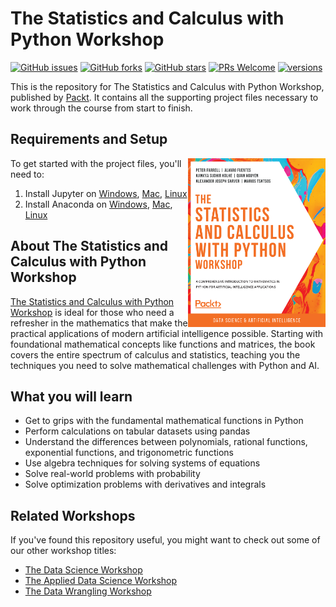 # The Statistics and Calculus with Python Workshop
[![GitHub issues](https://img.shields.io/github/issues/PacktWorkshops/The-Statistics-and-Calculus-with-Python-Workshop.svg)](https://github.com/PacktWorkshops/The-Statistics-and-Calculus-with-Python-Workshop/issues)
[![GitHub forks](https://img.shields.io/github/forks/PacktWorkshops/The-Statistics-and-Calculus-with-Python-Workshop.svg)](https://github.com/PacktWorkshops/The-Statistics-and-Calculus-with-Python-Workshop/network)
[![GitHub stars](https://img.shields.io/github/stars/PacktWorkshops/The-Statistics-and-Calculus-with-Python-Workshop.svg)](https://github.com/PacktWorkshops/The-Statistics-and-Calculus-with-Python-Workshop/stargazers)
[![PRs Welcome](https://img.shields.io/badge/PRs-welcome-brightgreen.svg)](https://github.com/PacktWorkshops/The-Statistics-and-Calculus-with-Python-Workshop/pulls)
[![versions](https://img.shields.io/pypi/pyversions/pybadges.svg)](https://www.python.org/downloads/)

This is the repository for The Statistics and Calculus with Python Workshop, published by [Packt](https://www.packtpub.com/?utm_source=github). It contains all the supporting project files necessary to work through the course from start to finish.

## Requirements and Setup
<a href="https://www.amazon.com/Statistics-Calculus-Python-Workshop-comprehensive/dp/1800209762/ref=tmm_pap_swatch_0?_encoding=UTF8&qid=1611065425&sr=1-1-fkmr1&utm_source=github&utm_medium=repository&utm_campaign=9781801078719&utm_term=Statistics%20and%20Calculus%20with%20Python&utm_content=The%20Statistics%20and%20Calculus%20with%20Python%20Workshop"><img src="https://github.com/PacktWorkshops/Workshop-Covers/blob/master/B15968_The%20Statistics%20and%20Calculus%20Workshop.png" alt="The Statistics and Calculus with Python Workshop" height="270px" width="220px" align="right" this.target="_blank"></a>

To get started with the project files, you'll need to:
1. Install Jupyter on [Windows](https://www.python.org/downloads/windows/), [Mac](https://www.python.org/downloads/mac-osx/), [Linux](https://www.python.org/downloads/source/)
2. Install Anaconda on [Windows](https://www.anaconda.com/distribution/#windows), [Mac](https://www.anaconda.com/distribution/#macos), [Linux](https://www.anaconda.com/distribution/#linux)

## About The Statistics and Calculus with Python Workshop
[The Statistics and Calculus with Python Workshop](https://www.amazon.com/Statistics-Calculus-Python-Workshop-comprehensive/dp/1800209762/ref=tmm_pap_swatch_0?_encoding=UTF8&qid=1611065425&sr=1-1-fkmr1&utm_source=github&utm_medium=repository&utm_campaign=9781801078719&utm_term=Statistics%20and%20Calculus%20with%20Python&utm_content=The%20Statistics%20and%20Calculus%20with%20Python%20Workshop) is ideal for those who need a refresher in the mathematics that make the practical applications of modern artificial intelligence possible. Starting with foundational mathematical concepts like functions and matrices, the book covers the entire spectrum of calculus and statistics, teaching you the techniques you need to solve mathematical challenges with Python and AI.

## What you will learn
* Get to grips with the fundamental mathematical functions in Python 
* Perform calculations on tabular datasets using pandas 
* Understand the differences between polynomials, rational functions, exponential functions, and trigonometric functions 
* Use algebra techniques for solving systems of equations 
* Solve real-world problems with probability 
* Solve optimization problems with derivatives and integrals 

## Related Workshops
If you've found this repository useful, you might want to check out some of our other workshop titles:
* [The Data Science Workshop](https://www.amazon.com/Data-Science-Workshop-learning-real-world-dp-1800566921/dp/1800566921/ref=mt_other?_encoding=UTF8&me=&qid=1611065035&utm_source=github&utm_medium=repository&utm_campaign=9781800566927&utm_term=Data%20Science&utm_content=The%20Data%20Science%20Workshop)
* [The Applied Data Science Workshop](https://www.amazon.com/Applied-Data-Science-Workshop-applications/dp/1800202504/ref=tmm_pap_swatch_0?_encoding=UTF8&qid=1611064853&sr=1-1&utm_source=github&utm_medium=repository&utm_campaign=9781800202504&utm_term=Applied%20Data%20Science&utm_content=The%20Applied%20Data%20Science%20Workshop)
* [The Data Wrangling Workshop](https://www.amazon.com/Data-Wrangling-Workshop-actionable-insights/dp/1839215003/ref=tmm_pap_swatch_0?_encoding=UTF8&qid=1611065162&sr=1-1&utm_source=github&utm_medium=repository&utm_campaign=9781801078955&utm_term=Data%20Wrangling&utm_content=The%20Data%20Wrangling%20Workshop)
